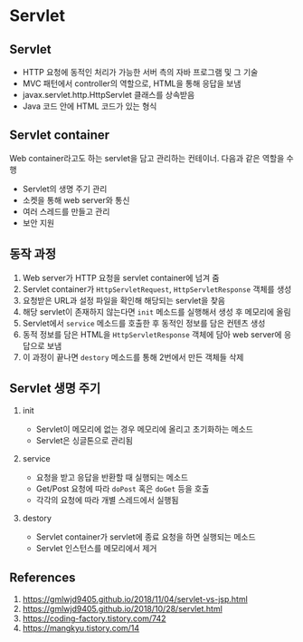 # Servlet

## Servlet

- HTTP 요청에 동적인 처리가 가능한 서버 측의 자바 프로그램 및 그 기술
- MVC 패턴에서 controller의 역할으로, HTML을 통해 응답을 보냄
- javax.servlet.http.HttpServlet 클래스를 상속받음
- Java 코드 안에 HTML 코드가 있는 형식

## Servlet container

Web container라고도 하는 servlet을 담고 관리하는 컨테이너. 다음과 같은 역할을 수행

- Servlet의 생명 주기 관리
- 소켓을 통해 web server와 통신
- 여러 스레드를 만들고 관리
- 보안 지원

## 동작 과정

1. Web server가 HTTP 요청을 servlet container에 넘겨 줌
2. Servlet container가 `HttpServletRequest`, `HttpServletResponse` 객체를 생성
3. 요청받은 URL과 설정 파일을 확인해 해당되는 servlet을 찾음
4. 해당 servlet이 존재하지 않는다면 `init` 메소드를 실행해서 생성 후 메모리에 올림
5. Servlet에서 `service` 메소드를 호출한 후 동적인 정보를 담은 컨텐츠 생성
6. 동적 정보를 담은 HTML을 `HttpServletResponse` 객체에 담아 web server에 응답으로 보냄
7. 이 과정이 끝나면 `destory` 메소드를 통해 2번에서 만든 객체들 삭제

## Servlet 생명 주기

1. init

   - Servlet이 메모리에 없는 경우 메모리에 올리고 초기화하는 메소드
   - Servlet은 싱글톤으로 관리됨

2. service

   - 요청을 받고 응답을 반환할 때 실행되는 메소드
   - Get/Post 요청에 따라 `doPost` 혹은 `doGet` 등을 호출
   - 각각의 요청에 따라 개별 스레드에서 실행됨

3. destory

   - Servlet container가 servlet에 종료 요청을 하면 실행되는 메소드
   - Servlet 인스턴스를 메모리에서 제거

## References

1. https://gmlwjd9405.github.io/2018/11/04/servlet-vs-jsp.html
2. https://gmlwjd9405.github.io/2018/10/28/servlet.html
3. https://coding-factory.tistory.com/742
4. https://mangkyu.tistory.com/14
